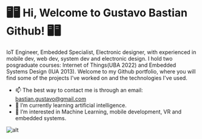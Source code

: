 # 🖥️🖥️ Hi, Welcome to Gustavo Bastian Github! 🖥️🖥️
IoT Engineer, Embedded Specialist, Electronic designer, with experienced in mobile dev, web dev, system dev and electronic design. I hold two posgraduate courses: Internet of Things(UBA 2022) and Embedded Systems Design (IUA 2013).
Welcome to my Github portfolio, where you will find some of the projects I've worked on and the technologies I've used.
* 📫 The best way to contact me is through an email: bastian.gustavo@gmail.com
* 🌱 I’m currently learning artificial intelligence.
* 👀 I’m interested in Machine Learning, mobile development, VR and embedded systems.

![alt](https://github-readme-stats.vercel.app/api?username=gustavobastian&theme=tokyonight&show_icons=true&hide_border=true&count_private=true)
